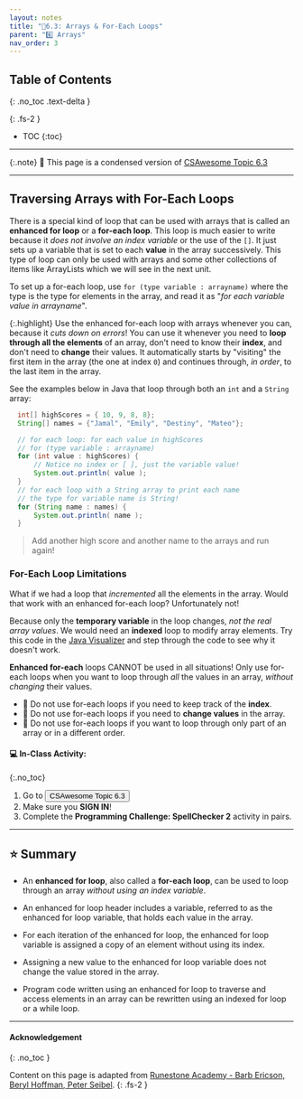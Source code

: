 ```yaml
---
layout: notes
title: "📓6.3: Arrays & For-Each Loops" 
parent: "6️⃣ Arrays"
nav_order: 3
---
```


## Table of Contents
{: .no_toc .text-delta }

{: .fs-2 }
- TOC
{:toc}

---

{:.note}
📖 This page is a condensed version of [CSAwesome Topic 6.3](https://runestone.academy/ns/books/published/csawesome/Unit6-Arrays/topic-6-3-arrays-with-foreach.html?mode=browsing) 

---

## Traversing Arrays with For-Each Loops

There is a special kind of loop that can be used with arrays that is called an **enhanced for loop** or a **for-each loop**. This loop is much easier to write because it _does not involve an index variable_ or the use of the `[]`. It just sets up a variable that is set to each **value** in the array successively. This type of loop can only be used with arrays and some other collections of items like ArrayLists which we will see in the next unit.

To set up a for-each loop, use `for (type variable : arrayname)` where the type is the type for elements in the array, and read it as "_for each variable value in arrayname_". 

{:.highlight}
Use the enhanced for-each loop with arrays whenever you can, because it _cuts down on errors_! You can use it whenever you need to **loop through all the elements** of an array, don't need to know their **index**, and don't need to **change** their values. It automatically starts by "visiting" the first item in the array (the one at index `0`) and continues through, _in order_, to the last item in the array. 

See the examples below in Java that loop through both an `int` and a `String` array:

```java
  int[] highScores = { 10, 9, 8, 8};
  String[] names = {"Jamal", "Emily", "Destiny", "Mateo"};

  // for each loop: for each value in highScores
  // for (type variable : arrayname)
  for (int value : highScores) {
      // Notice no index or [ ], just the variable value!
      System.out.println( value );
  }
  // for each loop with a String array to print each name
  // the type for variable name is String!
  for (String name : names) {
      System.out.println( name );
  }
```
> Add another high score and another name to the arrays and run again!

### For-Each Loop Limitations

What if we had a loop that _incremented_ all the elements in the array. Would that work with an enhanced for-each loop? Unfortunately not! 

Because only the **temporary variable** in the loop changes, _not the real array values_. We would need an **indexed** loop to modify array elements. Try this code in the [Java Visualizer](http://www.pythontutor.com/visualize.html#code=%20%20%20public%20class%20IncrementLoop%0A%20%20%20%7B%20%20%20%20%20%20%0A%20%20%20%20%20%20public%20static%20void%20main%28String%5B%5D%20args%29%0A%20%20%20%20%20%20%7B%0A%20%20%20%20%20%20%20%20int%5B%20%5D%20values%20%3D%20%7B6,%202,%201,%207,%2012,%205%7D%3B%0A%20%20%20%20%20%20%20%20//%20Can%20this%20loop%20increment%20the%20values%3F%0A%20%20%20%20%20%20%20%20for%20%28int%20val%20%3A%20values%29%0A%20%20%20%20%20%20%20%20%7B%0A%20%20%20%20%20%20%20%20%20%20val%2B%2B%3B%0A%20%20%20%20%20%20%20%20%20%20System.out.println%28%22New%20val%3A%20%22%20%2B%20val%29%3B%0A%20%20%20%20%20%20%20%20%7D%0A%20%20%20%20%20%20%20%20//%20Print%20out%20array%20to%20see%20if%20they%20really%20changed%0A%20%20%20%20%20%20%20%20for%20%28int%20v%20%3A%20values%29%0A%20%20%20%20%20%20%20%20%7B%0A%20%20%20%20%20%20%20%20%20%20System.out.print%28v%20%2B%20%22%20%22%29%3B%0A%20%20%20%20%20%20%20%20%7D%0A%20%20%20%20%20%20%7D%0A%20%20%20%7D%0A%20%20%20&cumulative=false&curInstr=0&heapPrimitives=nevernest&mode=display&origin=opt-frontend.js&py=java&rawInputLstJSON=%5B%5D&textReferences=false&curInstr=0) and step through the code to see why it doesn't work.

<div class="warn" markdown="block">

**Enhanced for-each** loops CANNOT be used in all situations! Only use for-each loops when you want to loop through *all* the values in an array, _without changing_ their values.
  
- 🚫 Do not use for-each loops if you need to keep track of the **index**.
- 🚫 Do not use for-each loops if  you need to **change values** in the array.
- 🚫 Do not use for-each loops if you want to loop through only part of an array or in a different order.

</div>


#### 💻 In-Class Activity: 
{:.no_toc}


<div class="task" markdown="block">

1. Go to <a href="https://runestone.academy/ns/books/published/csawesome/Unit6-Arrays/topic-6-3-arrays-with-foreach.html?mode=browsing"><button type="button" name="button" class="btn">CSAwesome Topic 6.3</button></a> 
2. Make sure you **SIGN IN**!
3. Complete the **Programming Challenge: SpellChecker 2** activity in pairs.

</div>

---

## ⭐️ Summary

- An **enhanced for loop**, also called a **for-each loop**, can be used to loop through an array _without using an index variable_.

- An enhanced for loop header includes a variable, referred to as the enhanced for loop variable, that holds each value in the array.

- For each iteration of the enhanced for loop, the enhanced for loop variable is assigned a copy of an element without using its index.

- Assigning a new value to the enhanced for loop variable does not change the value stored in the array.

- Program code written using an enhanced for loop to traverse and access elements in an array can be rewritten using an indexed for loop or a while loop.

---

#### Acknowledgement
{: .no_toc }

Content on this page is adapted from [Runestone Academy - Barb Ericson, Beryl Hoffman, Peter Seibel](https://runestone.academy/ns/books/published/csawesome/index.html?mode=browsing).
{: .fs-2 }
